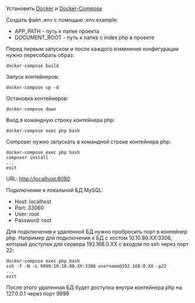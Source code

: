 Установить 
[Docker](https://docs.docker.com/engine/install/ubuntu/)
и
[Docker-Compose](https://docs.docker.com/compose/install/)

Создать файл .env с помощью .env.example:
- APP_PATH - путь к папке проекта
- DOCUMENT_ROOT - путь к папке с index.php в проекте

Перед первым запуском и после каждого изменения конфигурации нужно пересобрать образ:
```
docker-compose build
```
Запуск контейнеров:
```
docker-compose up -d
```
Остановка контейнеров:
```
docker-compose down
```
Вход в командную строку контейнера php:
```
docker-compose exec php bash
```
Сomposer нужно запускать в командной строке контейнера php:
```
docker-compose exec php bash
composer install
...
exit
```

URL: [http://localhost:8080](http://localhost:8080)

Подключение к локальной БД MySQL:
- Host: localhost
- Port: 33060
- User: root
- Password: root

Для подключения к удаленной БД нужно пробросить порт в контейнер php.
Например для подключения к БД с хостом 10.10.80.XX:3306, который доступен для сервера
192.168.0.XX с входом по ssh через порт 22:
```
docker-compose exec php bash
ssh -f -N -L 9999:10.10.80.XX:3306 username@192.168.0.XX -p22
...
exit
```
После этого удаленная БД будет доступна внутри контейнера php на 127.0.0.1 через порт 9999